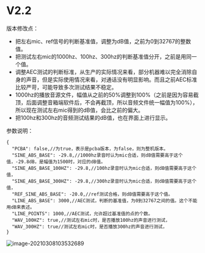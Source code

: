 # V2.2

版本修改点：

* 把左右mic、ref信号的判断基准值，调整为dB值，之前为0到32767的整数值。
* 把测试左右mic的1000hz、100hz、300hz的判断基准值分开，之前是用同一个值。
* 调整AEC测试的判断标准，从生产的实际情况来看，部分机器难以完全消除自身的声音，但是实际使用情况来看，对通话没有明显影响。而且之前AEC标准比较严苛，可能导致多次测试结果不稳定。
* 1000hz的播放音源文件，幅值从之前的50%调整到100%（之前是因为容易截顶，后面调整音箱端软件后，不会再截顶，所以音频文件统一幅值为100%），所以现在测试左右mic得到的dB值，会比之前的偏大。
* 把100hz和300hz的音频测试结果的dB值，也在界面上进行显示。

参数说明：

```
{
  "PCBA": false,//为true，表示是pcba版本，为false，则为整机版本。
  "SINE_ABS_BASE": -29.8,//1000hz录音时认为mic合适，则dB值需要高于这个值，-29.8dB，是幅值为1500时，对应的dB值。
  "SINE_ABS_BASE_100HZ": -29.8,//100hz录音时认为mic合适，则dB值需要高于这个值，
  "SINE_ABS_BASE_300HZ": -29.8,//300hz录音时认为mic合适，则dB值需要高于这个值，
  "REF_SINE_ABS_BASE": -20.0,//ref测试合格，则dB值需要高于这个值。
  "LINE_ABS_BASE": 3000,//AEC测试，判断的基准值，为0到32767之间的值。这个不能用dB来表述。
  "LINE_POINTS": 1000,//AEC测试，允许超过基准值的点的个数。
  "WAV_100HZ": true,//测试左右mic时，是否播放100hz的声音进行测试，
  "WAV_300HZ": true//测试左右mic时，是否播放300hz的声音进行测试，
}
```

![image-20210308103532689](https://gitee.com/teddyxiong53/playopenwrt_pic/raw/master/image-20210308103532689.png)


